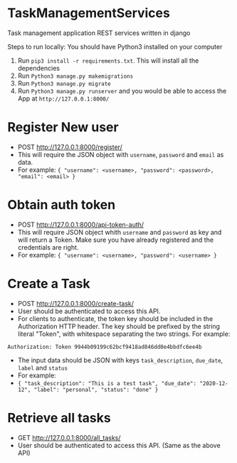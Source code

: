 # TaskManagementServices
Task management application REST services written in django

Steps to run locally:
You should have Python3 installed on your computer

1. Run `pip3 install -r requirements.txt`. This will install all the dependencies
2. Run `Python3 manage.py makemigrations`
3. Run `Python3 manage.py migrate`
4. Run `Python3 manage.py runserver` and you would be able to access the App at `http://127.0.0.1:8000/`

# Register New user
- POST http://127.0.0.1:8000/register/
- This will require the JSON object with `username`, `password` and `email` as data.
- For example:
  `{
	"username": <username>,
	"password": <password>,
	"email": <email>
   }`
 
# Obtain auth token
- POST http://127.0.0.1:8000/api-token-auth/
- This will require JSON object whith `username` and `password` as key and will return a Token. Make sure you have already registered and the credentials are right.
- For example:
 `{
	"username": <username>,
	"password": <username>
}`

# Create a Task
- POST http://127.0.0.1:8000/create-task/
- User should be authenticated to access this API.
- For clients to authenticate, the token key should be included in the Authorization HTTP header. The key should be prefixed   by the string literal "Token", with whitespace separating the two strings. For example:

`Authorization: Token 9944b09199c62bcf9418ad846dd0e4bbdfc6ee4b`

- The input data should be JSON with keys `task_description`, `due_date`, `label` and `status`
- For example:
- `{
	"task_description": "This is a test task",
	"due_date": "2020-12-12",
	"label": "personal",
	"status": "done"
}`

# Retrieve all tasks
- GET http://127.0.0.1:8000/all_tasks/
- User should be authenticated to access this API. (Same as the above API)
